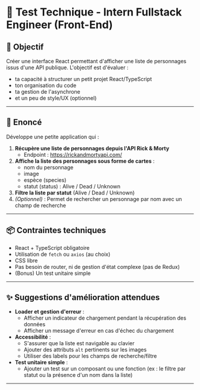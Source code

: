 # 🧪 Test Technique - Intern Fullstack Engineer (Front-End)

## 🎯 Objectif

Créer une interface React permettant d'afficher une liste de personnages issus d'une API publique. L'objectif est d'évaluer :

- ta capacité à structurer un petit projet React/TypeScript
- ton organisation du code
- ta gestion de l'asynchrone
- et un peu de style/UX (optionnel)

---

## 🚀 Enoncé

Développe une petite application qui :

1. **Récupère une liste de personnages depuis l'API Rick & Morty**
   - Endpoint : https://rickandmortyapi.com/
2. **Affiche la liste des personnages sous forme de cartes** :
   - nom du personnage
   - image
   - espèce (species)
   - statut (status) : Alive / Dead / Unknown
3. **Filtre la liste par statut** (Alive / Dead / Unknown)
4. _(Optionnel)_ : Permet de rechercher un personnage par nom avec un champ de recherche

---

## 📦 Contraintes techniques

- React + TypeScript obligatoire
- Utilisation de `fetch` ou `axios` (au choix)
- CSS libre
- Pas besoin de router, ni de gestion d'état complexe (pas de Redux)
- (Bonus) Un test unitaire simple

---

## ✨ Suggestions d'amélioration attendues

- **Loader et gestion d'erreur** :
  - Afficher un indicateur de chargement pendant la récupération des données
  - Afficher un message d'erreur en cas d'échec du chargement
- **Accessibilité** :
  - S'assurer que la liste est navigable au clavier
  - Ajouter des attributs `alt` pertinents sur les images
  - Utiliser des labels pour les champs de recherche/filtre
- **Test unitaire simple** :
  - Ajouter un test sur un composant ou une fonction (ex : le filtre par statut ou la présence d'un nom dans la liste)

---
